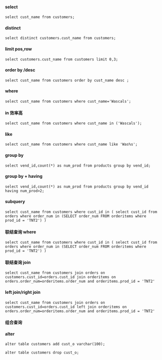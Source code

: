 #### select
`select cust_name
from customers;`

#### distinct
`select distinct customers.cust_name
from customers;`

#### limit pos,row
`select customers.cust_name
from customers
limit 0,3;`

#### order by /desc
`select cust_name
from customers
order by cust_name desc ;`

#### where
`select cust_name
from customers
where cust_name='Wascals';`

#### in 效率高
`select cust_name
from customers
where cust_name in ('Wascals');`

#### like
`select cust_name
from customers
where cust_name like 'Was%s';`

#### group by
`select vend_id,count(*) as num_prod
from products
group by vend_id;`

#### group by + having
`select vend_id,count(*) as num_prod
from products
group by vend_id
having num_prod>2;`

#### subquery

`select cust_name
from customers
where cust_id in (
    select cust_id
    from orders
    where order_num in
          (SELECT order_num
           FROM orderitems
           where prod_id = 'TNT2')
)`

#### 联结查询 where
`select cust_name
from customers
where cust_id in (
    select cust_id
    from orders
    where order_num in
          (SELECT order_num
           FROM orderitems
           where prod_id = 'TNT2')
)
`
#### 联结查询 join
`select cust_name
from customers
join orders on customers.cust_id=orders.cust_id
join orderitems on orders.order_num=orderitems.order_num and orderitems.prod_id = 'TNT2'
`

#### left join/right join
`select cust_name
from customers
join orders on customers.cust_id=orders.cust_id
left join orderitems on orders.order_num=orderitems.order_num and orderitems.prod_id = 'TNT2'
`

#### 组合查询



#### alter
`alter table customers
    add cust_o varchar(100);`
    
`alter table customers
    drop cust_o;
`



